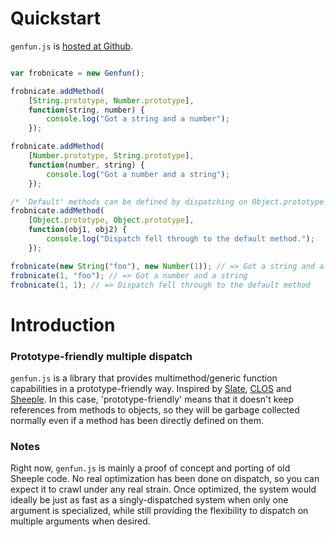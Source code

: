 # Quickstart

`genfun.js` is
[hosted at Github](http://github.com/sykopomp/genfun.js).

```javascript

var frobnicate = new Genfun();

frobnicate.addMethod(
    [String.prototype, Number.prototype],
    function(string, number) {
        console.log("Got a string and a number");
    });

frobnicate.addMethod(
    [Number.prototype, String.prototype],
    function(number, string) {
        console.log("Got a number and a string");
    });

/* 'Default' methods can be defined by dispatching on Object.prototype */
frobnicate.addMethod(
    [Object.prototype, Object.prototype],
    function(obj1, obj2) {
        console.log("Dispatch fell through to the default method.");
    });

frobnicate(new String("foo"), new Number(1)); // => Got a string and a number
frobnicate(1, "foo"); // => Got a number and a string
frobnicate(1, 1); // => Dispatch fell through to the default method

```

# Introduction

### Prototype-friendly multiple dispatch

`genfun.js` is a library that provides multimethod/generic function
capabilities in a prototype-friendly way. Inspired by
[Slate](http://slatelanguage.org/),
[CLOS](http://en.wikipedia.org/wiki/CLOS) and
[Sheeple](http://github.com/sykopomp/sheeple). In this case,
'prototype-friendly' means that it doesn't keep references from methods to
objects, so they will be garbage collected normally even if a method has
been directly defined on them.

### Notes

Right now, `genfun.js` is mainly a proof of concept and porting of old Sheeple
code. No real optimization has been done on dispatch, so you can expect it
to crawl under any real strain. Once optimized, the system would ideally be
just as fast as a singly-dispatched system when only one argument is
specialized, while still providing the flexibility to dispatch on multiple
arguments when desired.
